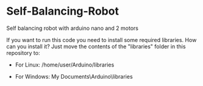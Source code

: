 # Self-Balancing-Robot
Self balancing robot with arduino nano and 2 motors


If you want to run this code you need to install some required libraries.
How can you install it?
Just move the contents of the "libraries" folder in this repository to:

- For Linux:
/home/user/Arduino/libraries

- For Windows:
My Documents\Arduino\libraries
